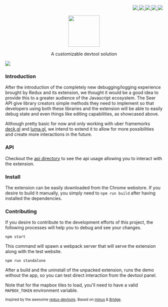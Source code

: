 <p align="right">
  <a href="https://travis-ci.org/uber-web/Seer">
    <img src="https://img.shields.io/travis/uber-web/Seer.svg?style=flat-square">
  </a>
  <a href="https://coveralls.io/github/uber-web/Seer">
    <img src="https://img.shields.io/coveralls/uber-web/Seer.svg?style=flat-square">
  </a>
  <a href="https://www.npmjs.com/package/seer">
    <img src="https://img.shields.io/npm/v/seer.svg?style=flat-square">
  </a>
  <a href="https://chrome.google.com/webstore/detail/seer/eogckabefmgphfgngjdmmlfbddmonfdh">
    <img src="https://img.shields.io/chrome-web-store/v/eogckabefmgphfgngjdmmlfbddmonfdh.svg?style=flat-square">
  </a>
  <a href="https://github.com/SIGSEV/minus">
    <img src="https://img.shields.io/badge/scaffold-minus-blue.svg?style=flat-square">
  </a>
</p>

<p align="center">
  <img src="https://cdn.pbrd.co/images/2mmml1lec.png" height=100 />
</p>

<p align="center">A customizable devtool solution</p>

<img src="https://cdn.pbrd.co/images/94k37GEY0.gif" />

### Introduction

After the introduction of the completely new debugging/logging experience brought by Redux and its
extension, we thought it would be a good idea to provide this to a greater audience of the Javascript
ecosystem. The Seer API give library creators simple methods they need to implement so that developers
using both these libraries and the extension will be able to easily debug state and even things
like editing capabilities, as showcased above.

Although pretty basic for now and only working with uber framemorks [deck.gl](https://github.com/uber/deck.gl)
and [luma.gl](https://github.com/uber/luma.gl), we intend to extend it to allow for more possibilities and create more
interactions in the future.

### API

Checkout the [api directory](./api) to see the api usage allowing you to interact with the extension.

### Install

The extension can be easily downloaded from the Chrome webstore. If you desire to build it manually,
you simply need to `npm run build` after having installed the dependencies.

### Contributing

If you desire to contribute to the development efforts of this project, the following processes
will help you to debug and see your changes.

    npm start

This command will spawn a webpack server that will serve the extension along with the test website.

    npm run standalone

After a build and the uninstall of the unpacked extension, runs the demo without the app, so you can
test direct interaction from the devtool panel.

Note that for the mapbox tiles to load, you'll need to have a valid `MAPBOX_TOKEN` environment variable.

<sub>
Inspired by the awesome <a href="https://github.com/gaearon/redux-devtools">redux-devtools</a>.
Based on <a href="https://github.com/SIGSEV/minus">minus</a> & <a href="https://github.com/SIGSEV/Bridge">Bridge</a>.
</sub>

